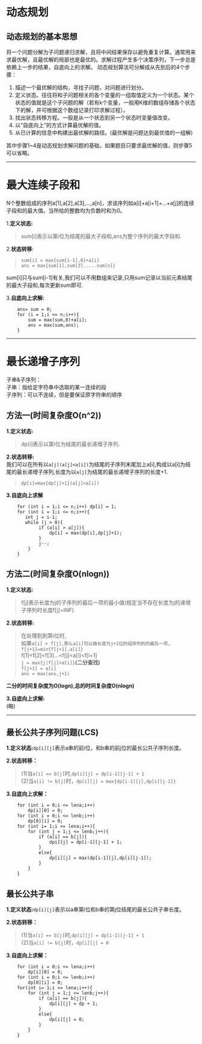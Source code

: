 # 动态规划

## 动态规划的基本思想
将一个问题分解为子问题递归求解，且将中间结果保存以避免重复计算。通常用来求最优解，且最优解的局部也是最优的。求解过程产生多个决策序列，下一步总是依赖上一步的结果，自底向上的求解。
动态规划算法可分解成从先到后的4个步骤：

1. 描述一个最优解的结构，寻找子问题，对问题进行划分。
2. 定义状态。往往将和子问题相关的各个变量的一组取值定义为一个状态。某个状态的值就是这个子问题的解（若有k个变量，一般用K维的数组存储各个状态下的解，并可根据这个数组记录打印求解过程）。
3. 找出状态转移方程。一般是从一个状态到另一个状态时变量值改变。 
4. 以“自底向上”的方式计算最优解的值。 
5. 从已计算的信息中构建出最优解的路径。(最优解是问题达到最优值的一组解)

其中步骤1~4是动态规划求解问题的基础，如果题目只要求最优解的值，则步骤5可以省略。

***

# 最大连续子段和  
N个整数组成的序列a[1],a[2],a[3],…,a[n]，求该序列如a[i]+a[i+1]+…+a[j]的连续子段和的最大值。当所给的整数均为负数时和为0。  

1.**定义状态:**
>sum[i]表示以第i位为结尾的最大子段和,ans为整个序列的最大字段和.  

2.**状态转移**:  
>`sum[i] = max{sum[i-1],0}+a[i]`  
`ans = max{sum[1],sum[2].....sum[n]}`

sum[i]只与sum[i-1]有关,我们可以不用数组来记录,只用sum记录以当前元素结尾的最大子段和,每次更新sum即可.

3.**自底向上求解:**  
>
```
    ans= sum = 0;
    for (i = 1;i <= n;i++){
		sum = max(sum,0)+a[i];
		ans = max(sum,ans);
	}

```
***

# 最长递增子序列  
子串&子序列：  
子串：指给定字符串中选取的某一连续的段  
子序列：可以不连续，但是要保证原字符串的顺序  
## 方法一(时间复杂度O(n^2))
**1.定义状态:**
>dp[i]表示以第i位为结尾的最长递增子序列.  

**2.状态转移:**  
我们可以在所有以`a[j](a[j]<a[i])`为结尾的子序列末尾加上a[i],构成以a[i]为结尾的最长递增子序列,长度为以`a[j]`为结尾的最长递增子序列的长度+1.  

>`dp[i]=max{dp[j]+1}(a[j]<a[i])`  

**3.自底向上求解**  
```
    for (int i = 1;i <= n;i++) dp[i] = 1;
    for (int i = 1;i <= n;i++){
	   int j = i-1;
	   while (j > 0){
			if (a[i] > a[j]){
				dp[i] = max(dp[i],dp[j]+1);
			}
			j--;
		}
	}

```

## 方法二(时间复杂度O(nlogn))


**1.定义状态:**
>f[j]表示长度为j的子序列的最后一项的最小值(规定当不存在长度为j的递增子序列时长度f[j]=INF)  

**2.状态转移:**  

>在处理到到第i位时,  
如果`a[i] > f[j],那么a[i]可以做长度为j+1位的组序列的的最后一项,  
f[j+1]=min{f[j+1],a[i]}`  
f[1]<f[2]<f[3]...<f[j]<a[i]<f[i+1]  
`j = max{j|f[j]>a[i]}`**(二分查找)**  
`f[j+1] = a[i]`  
`ans = max(ans,j+1)`

**二分的时间复杂度为O(logn),总的时间复杂度O(nlogn)**

**3.自底向上求解:**  
(略)

***
## 最长公共子序列问题(LCS)


**1.定义状态:**`dp[i][j]`表示a串的前i位，和b串的前j位的最长公共子序列长度。

**2.状态转移：**

>(1)当`a[i] == b[j]`时,`dp[i][j] = dp[i-1][j-1] + 1`  
(2)当`a[i] != b[j]`时，`dp[i][j] = max{dp[i-1][j],dp[i][j-1]}`  


**3.自底向上求解：**

```
    for (int i = 0;i <= lena;i++)
        dp[i][0] = 0;
    for (int i = 0;i <= lenb;i++) 
        dp[0][i] = 0;
    for (int i= 1;i <= lena;i++){
        for (int j = 1;j <= lenb;j++){
            if (a[i] == b[j]){
                dpi][j] = dp[i-1][j-1] + 1;
            }
            else{
                dp[i][j] = max(dp[i-1][j],dp[i][j-1]);
            }
        }
    }
```

## 最长公共子串

**1.定义状态:**`dp[i][j]`表示以a串第i位和b串的第j位结尾的最长公共子串长度。

**2.状态转移：**

>(1)当`a[i] == b[j]`时,`dp[i][j] = dp[i-1][j-1] + 1`  
(2)当`a[i] != b[j]`时，`dp[i][j] = 0`  


**3.自底向上求解：**

```
    for (int i = 0;i <= lena;i++)
        dp[i][0] = 0;
    for (int i = 0;i <= lenb;i++) 
        dp[0][i] = 0;
    for(int i= 1;i <= lena;i++){
        for (int j = 1;j <= lenb;j++){
            if (a[i] == b[j]){
                dp[i][j] = dp + 1;
            }
            else{
                dp[i][j] = 0;
            }
        }
    }
```





















